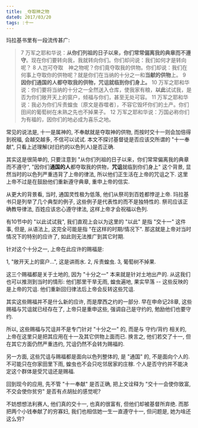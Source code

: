 ```yaml
---
title: _夺取神之物
date0: 2017/03/20
tags: :十一
---
```


玛拉基书里有一段流传甚广:

> 7 万军之耶和华说：**从你们列祖的日子以来，你们常常偏离我的典章而不遵守**。现在你们要转向我，我就转向你们。你们却问说：我们如何才是转向呢？
> 8 人岂可夺取　神之物呢？你们竟夺取我的供物。你们却说：我们在何事上夺取你的供物呢？就是你们在当纳的十分之一和**当献的供物**上。
> 9 **因你们通国的人都夺取我的供物，咒诅就临到你们身上。**
> 10 万军之耶和华说：你们要将当纳的十分之一全然送入仓库，使我家有粮，**以此**试试我，是否为你们敞开天上的窗户，倾福与你们，甚至无处可容。
> 11 万军之耶和华说：我必为你们斥责蝗虫〔原文是吞噬者〕，不容它毁坏你们的土产。你们田间的葡萄树在未熟之先也不掉果子。
> 12 万军之耶和华说：万国必称你们为有福的，因你们的地必成为喜乐之地。

常见的说法是, 十一是属神的, 不奉献就是夺取神的供物, 而按时交十一则会加倍得到祝福, 会越交越多, 不信可以试试. 本文不探讨基督徒是否应该交所谓的 "十一奉献", 只看上述理解(对旧约的以色列人)是否正确.

其实这是很简单的, 只要注意到 "从你们列祖的日子以来，你们常常偏离我的典章而不遵守", "因你们**通国的人**都夺取我的供物，**咒诅**就临到你们身上" 这个背景, 显然当时的以色列严重违背了上帝的律法, 所以他们正生活在上帝的咒诅之下. 这里上帝不过是在鼓励他们重新遵守典章, 重申上帝的信实.

从更大的背景看, 当时, 通国灵性极为低落, 他们从祭司到百姓都悖逆上帝. 玛拉基书只是列举了几个典型的例子,  这些例子是代表性的而不是独特性的. 祭司应该正确教导律法, 百姓应该忠心遵守律法, 这样上帝才会祝福以色列.

有10节中的 "以此试试我", 我们直观上会以为这里的 "以此" 是指 "交十一" 这件事, 但是, 从语法上, 这完全可能是指 "在这样的时期/情况下". 那这就是上帝对当时情况下的特别的应许了, 如此则无法推广到其它时期.

针对这个十分之一, 上帝在此应许的赐福是:

1, "敞开天上的窗户...", 这是讲雨水.
2, 斥责蝗虫.
3, 葡萄树不掉果.

这三个赐福都是关于土地的, 因为 "十分之一" 本来就是针对土地出产的. 从这我们也可以推测到当时的情形: 他们那里干旱无雨, 蝗虫遍地, 果实早落 -- 这些反映的是上帝的咒诅. 他们重新回归律法后上帝会反转这些咒诅.

其实这些赐福并不是什么新的应许, 而是摩西之约的一部分. 早在申命记28章, 这些赐福与咒诅就已经存在了, 上帝只是重申这些, 强调自己是守约的, 勉励他们也要守约.

所以, 这些赐福与咒诅并不是专门针对 "十分之一" 的, 而是与 守约/背约 相关的, 上帝在这里只是把其应用在十一及其它供物上面而已. 换言之, 他们若交了十一, 但在其它方面仍然严重违约, 咒诅仍然不会转为赐福的.

另一方面, 这些咒诅与赐福都是面向以色列整体的, 是 "通国" 的, 不是面向个人的. 不可能只在你家田里下雨, 蝗虫也不会只吃邻居家的庄稼. 个人是否守约并不能决定这个群体是受咒诅还是赐福.

回到现今的应用, 先不管 "十一奉献" 是否正确, 把上文诠释为 "交十一会使你致富, 不交会使你贫穷" 是否有点胡扯的感觉呢?

不妨想想法利赛人, 他们真的交十一, 也真的很富有, 但他们却被基督所弃绝. 而那把两个小钱奉献了的穷寡妇, 我们也相信她一生一直遵守十一, 但问题是, 她为啥还这么穷?
